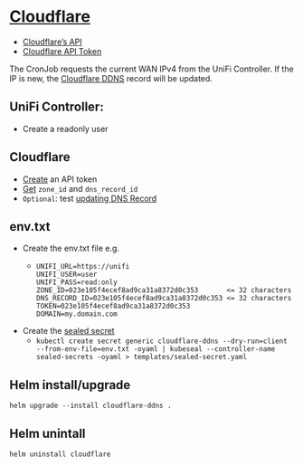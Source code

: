 # [Cloudflare](https://cloudflare.com)
- [Cloudflare’s API](https://developers.cloudflare.com/fundamentals/api/)
- [Cloudflare API Token](https://dash.cloudflare.com/profile/api-tokens)

The CronJob requests the current WAN IPv4 from the UniFi Controller. If the IP is new, the [Cloudflare DDNS](https://developers.cloudflare.com/dns/manage-dns-records/how-to/managing-dynamic-ip-addresses/) record will be updated.

## UniFi Controller:
- Create a readonly user

## Cloudflare
- [Create](https://developers.cloudflare.com/fundamentals/api/get-started/create-token/) an API token
- [Get](https://developers.cloudflare.com/api/operations/dns-records-for-a-zone-list-dns-records) `zone_id` and `dns_record_id`
- `Optional`: test [updating DNS Record](https://developers.cloudflare.com/api/operations/dns-records-for-a-zone-update-dns-record)

## env.txt
- Create the env.txt file e.g.
  - ```
    UNIFI_URL=https://unifi
    UNIFI_USER=user
    UNIFI_PASS=read:only
    ZONE_ID=023e105f4ecef8ad9ca31a8372d0c353       <= 32 characters
    DNS_RECORD_ID=023e105f4ecef8ad9ca31a8372d0c353 <= 32 characters
    TOKEN=023e105f4ecef8ad9ca31a8372d0c353
    DOMAIN=my.domain.com
- Create the [sealed secret](https://github.com/bitnami-labs/sealed-secrets)
  - `kubectl create secret generic cloudflare-ddns --dry-run=client --from-env-file=env.txt -oyaml | kubeseal --controller-name sealed-secrets -oyaml > templates/sealed-secret.yaml`

## Helm install/upgrade
`helm upgrade --install cloudflare-ddns .`

## Helm unintall
`helm uninstall cloudflare`

